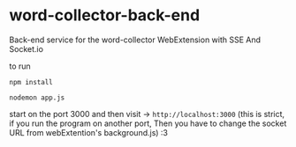 # word-collector-back-end
Back-end service for the word-collector WebExtension with SSE And Socket.io


to run

`npm install`

`nodemon app.js`


start on the port 3000 and then visit -> 
`http://localhost:3000` (this is strict, if you run the program on another port, Then you have to change the socket URL from webExtention's background.js) :3

